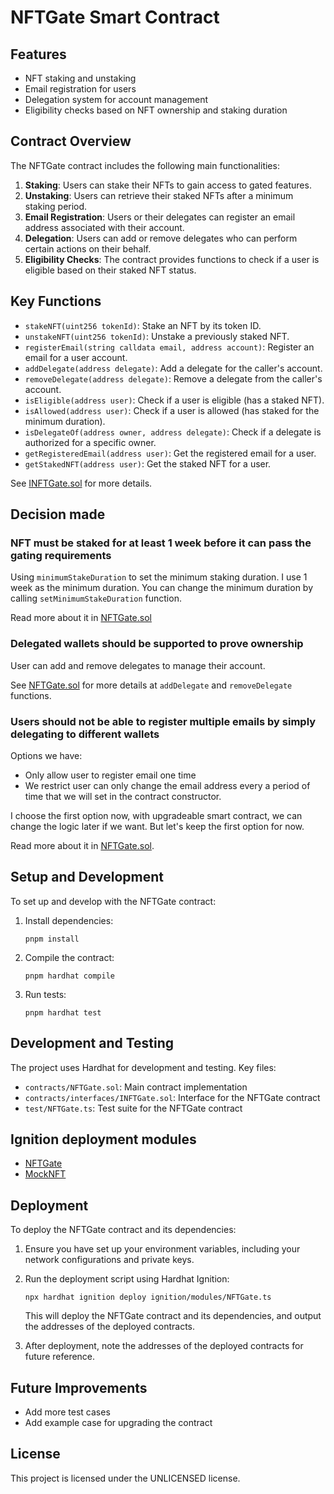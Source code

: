 # NFTGate Smart Contract

## Features

- NFT staking and unstaking
- Email registration for users
- Delegation system for account management
- Eligibility checks based on NFT ownership and staking duration

## Contract Overview

The NFTGate contract includes the following main functionalities:

1. **Staking**: Users can stake their NFTs to gain access to gated features.
2. **Unstaking**: Users can retrieve their staked NFTs after a minimum staking period.
3. **Email Registration**: Users or their delegates can register an email address associated with their account.
4. **Delegation**: Users can add or remove delegates who can perform certain actions on their behalf.
5. **Eligibility Checks**: The contract provides functions to check if a user is eligible based on their staked NFT status.

## Key Functions

- `stakeNFT(uint256 tokenId)`: Stake an NFT by its token ID.
- `unstakeNFT(uint256 tokenId)`: Unstake a previously staked NFT.
- `registerEmail(string calldata email, address account)`: Register an email for a user account.
- `addDelegate(address delegate)`: Add a delegate for the caller's account.
- `removeDelegate(address delegate)`: Remove a delegate from the caller's account.
- `isEligible(address user)`: Check if a user is eligible (has a staked NFT).
- `isAllowed(address user)`: Check if a user is allowed (has staked for the minimum duration).
- `isDelegateOf(address owner, address delegate)`: Check if a delegate is authorized for a specific owner.
- `getRegisteredEmail(address user)`: Get the registered email for a user.
- `getStakedNFT(address user)`: Get the staked NFT for a user.

See [INFTGate.sol](./contracts/interfaces/INFTGate.sol) for more details.

## Decision made

### NFT must be staked for at least 1 week before it can pass the gating requirements

Using `minimumStakeDuration` to set the minimum staking duration. I use 1 week as the minimum duration. 
You can change the minimum duration by calling `setMinimumStakeDuration` function.

Read more about it in [NFTGate.sol](./contracts/NFTGate.sol)

### Delegated wallets should be supported to prove ownership

User can add and remove delegates to manage their account. 

See [NFTGate.sol](./contracts/NFTGate.sol) for more details at `addDelegate` and `removeDelegate` functions.

### Users should not be able to register multiple emails by simply delegating to different wallets

Options we have:
- Only allow user to register email one time
- We restrict user can only change the email address every a period of time that we will set in the contract constructor.

I choose the first option now, with upgradeable smart contract, we can change the logic later if we want. But let's keep the first option for now.

Read more about it in [NFTGate.sol](./contracts/NFTGate.sol).

## Setup and Development

To set up and develop with the NFTGate contract:

1. Install dependencies:
   ```
   pnpm install
   ```

2. Compile the contract:
   ```
   pnpm hardhat compile
   ```

3. Run tests:
   ```
   pnpm hardhat test
   ```

## Development and Testing

The project uses Hardhat for development and testing. Key files:

- `contracts/NFTGate.sol`: Main contract implementation
- `contracts/interfaces/INFTGate.sol`: Interface for the NFTGate contract
- `test/NFTGate.ts`: Test suite for the NFTGate contract

## Ignition deployment modules

- [NFTGate](./ignition/modules/NFTGate.ts)
- [MockNFT](./ignition/modules/MockNFT.ts)


## Deployment

To deploy the NFTGate contract and its dependencies:

1. Ensure you have set up your environment variables, including your network configurations and private keys.

2. Run the deployment script using Hardhat Ignition:
   ```
   npx hardhat ignition deploy ignition/modules/NFTGate.ts
   ```

   This will deploy the NFTGate contract and its dependencies, and output the addresses of the deployed contracts.

3. After deployment, note the addresses of the deployed contracts for future reference.

## Future Improvements

- Add more test cases
- Add example case for upgrading the contract

## License

This project is licensed under the UNLICENSED license.
